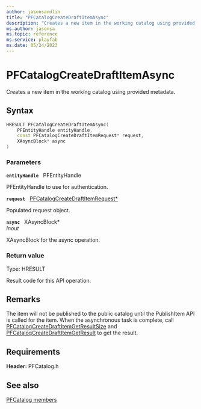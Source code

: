 ```yaml
---
author: jasonsandlin
title: "PFCatalogCreateDraftItemAsync"
description: "Creates a new item in the working catalog using provided metadata."
ms.author: jasonsa
ms.topic: reference
ms.service: playfab
ms.date: 05/24/2023
---
```


# PFCatalogCreateDraftItemAsync  

Creates a new item in the working catalog using provided metadata.  

## Syntax  
  
```cpp
HRESULT PFCatalogCreateDraftItemAsync(  
    PFEntityHandle entityHandle,  
    const PFCatalogCreateDraftItemRequest* request,  
    XAsyncBlock* async  
)  
```  
  
### Parameters  
  
**`entityHandle`** &nbsp; PFEntityHandle  
  
PFEntityHandle to use for authentication.  
  
**`request`** &nbsp; [PFCatalogCreateDraftItemRequest*](../../pfcatalogtypes/structs/pfcatalogcreatedraftitemrequest.md)  
  
Populated request object.  
  
**`async`** &nbsp; XAsyncBlock*  
*_Inout_*  
  
XAsyncBlock for the async operation.  
  
  
### Return value
Type: HRESULT
  
Result code for this API operation.
  
## Remarks  
  
The item will not be published to the public catalog until the PublishItem API is called for the item. When the asynchronous task is complete, call [PFCatalogCreateDraftItemGetResultSize](pfcatalogcreatedraftitemgetresultsize.md) and [PFCatalogCreateDraftItemGetResult](pfcatalogcreatedraftitemgetresult.md) to get the result.
  
## Requirements  
  
**Header:** PFCatalog.h
  
## See also  
[PFCatalog members](../pfcatalog_members.md)  

  
  
